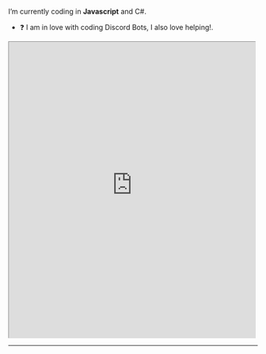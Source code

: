  I’m currently coding in **Javascript** and C#.  
  

- ❓  I am in love with coding Discord Bots, I also love helping!.
  
<iframe src="http://www.staggeringbeauty.com/" style="border: 1px inset #ddd" width="498" height="598"></iframe>




***
